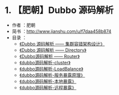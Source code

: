 # 1. 【肥朝】Dubbo 源码解析

* 作者 ：肥朝
* 简书 ：http://www.jianshu.com/u/f7daa458b874
* 目录 ：
    * [《Dubbo 源码解析 —— 集群容错架构设计》](https://mp.weixin.qq.com/s?__biz=MzUzMTA2NTU2Ng==&mid=2247483767&idx=1&sn=faf031cdc362599276d3cc58598dd51d&chksm=fa497ec6cd3ef7d0729f6dff9baa116b91dfa6624ffac618620d46558d1d23afeb4b9cf789d2#rd) 
    * [《Dubbo 源码解析 —— Directory》](https://mp.weixin.qq.com/s?__biz=MzUzMTA2NTU2Ng==&mid=2247483776&idx=1&sn=0410235af44b2991c163cfdfefeb26e4&chksm=fa497e31cd3ef727d30b1000a6e805c1c69fe65aef5b771d93b5283be4141850d234d5d765c0#rd)
    * [《Dubbo源码解析 —— Router》](TODO)
    * [《dubbo源码解析-cluster》]()
    * [《dubbo源码解析-LoadBalance》]()
    * [《dubbo源码解析-服务暴露原理》]()
    * [《dubbo源码解析-本地暴露》]()
    * [《dubbo源码解析-远程暴露》]()

